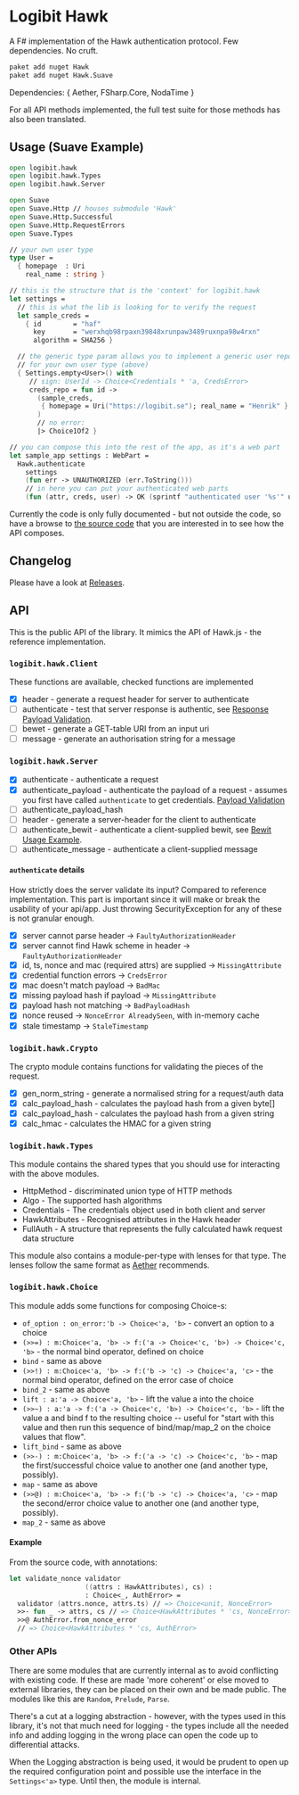 # Logibit Hawk

A F# implementation of the Hawk authentication protocol. Few dependencies. No
cruft.

``` bash
paket add nuget Hawk
paket add nuget Hawk.Suave
```

Dependencies: { Aether, FSharp.Core, NodaTime }

For all API methods implemented, the full test suite for those methods has also
been translated.

## Usage (Suave Example)

``` fsharp
open logibit.hawk
open logibit.hawk.Types
open logibit.hawk.Server

open Suave
open Suave.Http // houses submodule 'Hawk'
open Suave.Http.Successful
open Suave.Http.RequestErrors
open Suave.Types

// your own user type
type User =
  { homepage  : Uri
    real_name : string }

// this is the structure that is the 'context' for logibit.hawk
let settings =
  // this is what the lib is looking for to verify the request
  let sample_creds =
    { id        = "haf"
      key       = "werxhqb98rpaxn39848xrunpaw3489ruxnpa98w4rxn"
      algorithm = SHA256 }

  // the generic type param allows you to implement a generic user repository
  // for your own user type (above)
  { Settings.empty<User>() with
     // sign: UserId -> Choice<Credentials * 'a, CredsError>
     creds_repo = fun id ->
       (sample_creds,
        { homepage = Uri("https://logibit.se"); real_name = "Henrik" }
       )
       // no error:
       |> Choice1Of2 }

// you can compose this into the rest of the app, as it's a web part
let sample_app settings : WebPart =
  Hawk.authenticate
    settings
    (fun err -> UNAUTHORIZED (err.ToString()))
    // in here you can put your authenticated web parts
    (fun (attr, creds, user) -> OK (sprintf "authenticated user '%s'" user.real_name))
```

Currently the code is only fully documented - but not outside the code, so have
a browse to [the source
code](https://github.com/logibit/logibit.hawk/blob/master/src/logibit.hawk/Server.fs#L1)
that you are interested in to see how the API composes.

## Changelog

Please have a look at [Releases](https://github.com/logibit/logibit.hawk/releases).

## API

This is the public API of the library. It mimics the API of Hawk.js - the
reference implementation.

### `logibit.hawk.Client`

These functions are available, checked functions are implemented

 - [x] header - generate a request header for server to authenticate
 - [ ] authenticate - test that server response is authentic, see
   [Response Payload Validation](https://github.com/hueniverse/hawk#response-payload-validation).
 - [ ] bewet - generate a GET-table URI from an input uri
 - [ ] message - generate an authorisation string for a message

### `logibit.hawk.Server`

 - [x] authenticate - authenticate a request
 - [x] authenticate_payload - authenticate the payload of a request - assumes
   you first have called `authenticate` to get credentials. [Payload Validation](https://github.com/hueniverse/hawk#payload-validation)
 - [ ] authenticate_payload_hash
 - [ ] header - generate a server-header for the client to authenticate
 - [ ] authenticate_bewit - authenticate a client-supplied bewit, see [Bewit
   Usage Example](https://github.com/hueniverse/hawk#bewit-usage-example).
 - [ ] authenticate_message - authenticate a client-supplied message

#### `authenticate` details

How strictly does the server validate its input? Compared to reference
implementation. This part is important since it will make or break the usability
of your api/app. Just throwing SecurityException for any of these is not
granular enough.

 - [x] server cannot parse header -> `FaultyAuthorizationHeader`
 - [x] server cannot find Hawk scheme in header -> `FaultyAuthorizationHeader`
 - [x] id, ts, nonce and mac (required attrs) are supplied -> `MissingAttribute`
 - [x] credential function errors -> `CredsError`
 - [x] mac doesn't match payload -> `BadMac`
 - [x] missing payload hash if payload -> `MissingAttribute`
 - [x] payload hash not matching -> `BadPayloadHash`
 - [x] nonce reused -> `NonceError AlreadySeen`, with in-memory cache
 - [x] stale timestamp -> `StaleTimestamp`

### `logibit.hawk.Crypto`

The crypto module contains functions for validating the pieces of the request.

 - [x] gen_norm_string - generate a normalised string for a request/auth data
 - [x] calc_payload_hash - calculates the payload hash from a given byte[]
 - [x] calc_payload_hash - calculates the payload hash from a given string
 - [x] calc_hmac - calculates the HMAC for a given string

### `logibit.hawk.Types`

This module contains the shared types that you should use for interacting with
the above modules.

 - HttpMethod - discriminated union type of HTTP methods
 - Algo - The supported hash algorithms
 - Credentials - The credentials object used in both client and server
 - HawkAttributes - Recognised attributes in the Hawk header
 - FullAuth - A structure that represents the fully calculated hawk request data
   structure

This module also contains a module-per-type with lenses for that type. The
lenses follow the same format as [Aether](https://github.com/xyncro/aether)
recommends.

### `logibit.hawk.Choice`

This module adds some functions for composing Choice-s:

 - `of_option : on_error:'b -> Choice<'a, 'b>` - convert an option to a choice
 - `(>>=) : m:Choice<'a, 'b> -> f:('a -> Choice<'c, 'b>) -> Choice<'c, 'b>` -
   the normal bind operator, defined on choice
 - `bind` - same as above
 - `(>>!) : m:Choice<'a, 'b> -> f:('b -> 'c) -> Choice<'a, 'c>` - the normal
   bind operator, defined on the error case of choice
 - `bind_2` - same as above
 - `lift : a:'a -> Choice<'a, 'b>` - lift the value a into the choice
 - `(>>~) : a:'a -> f:('a -> Choice<'c, 'b>) -> Choice<'c, 'b>` - lift the value
   a and bind f to the resulting choice -- useful for "start with this value and
   then run this sequence of bind/map/map_2 on the choice values that flow".
 - `lift_bind` - same as above
 - `(>>-) : m:Choice<'a, 'b> -> f:('a -> 'c) -> Choice<'c, 'b>` - map the
   first/successful choice value to another one (and another type, possibly).
 - `map` - same as above
 - `(>>@) : m:Choice<'a, 'b> -> f:('b -> 'c) -> Choice<'a, 'c>` - map the
   second/error choice value to another one (and another type, possibly).
 - `map_2` - same as above

#### Example

From the source code, with annotations:

``` fsharp
let validate_nonce validator
                   ((attrs : HawkAttributes), cs) :
                   : Choice<_, AuthError> =
  validator (attrs.nonce, attrs.ts) // => Choice<unit, NonceError>
  >>- fun _ -> attrs, cs // => Choice<HawkAttributes * 'cs, NonceError>
  >>@ AuthError.from_nonce_error
  // => Choice<HawkAttributes * 'cs, AuthError>
```

### Other APIs

There are some modules that are currently internal as to avoid conflicting with
existing code. If these are made 'more coherent' or else moved to external
libraries, they can be placed on their own and be made public. The modules like this are `Random`, `Prelude`, `Parse`.

There's a cut at a logging abstraction - however, with the types used in this library,
it's not that much need for logging - the types include all the needed info and
adding logging in the wrong place can open the code up to differential attacks.

When the Logging abstraction is being used, it would be prudent to open up the
required configuration point and possible use the interface in the
`Settings<'a>` type. Until then, the module is internal.

